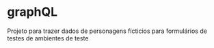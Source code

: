 # graphQL

Projeto para trazer dados de personagens fícticios para formulários de testes de ambientes de teste
